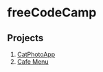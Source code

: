 # freeCodeCamp

## Projects

1. [CatPhotoApp](CatPhotoApp/CatPhotoApp.html)
2. [Cafe Menu](CafeMenu/cafeMenu.html)

